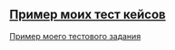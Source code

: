 [Пример моих тест кейсов](https://docs.google.com/spreadsheets/d/1sLtxU_VjN35bft1_psgG9ASO0h1xW2UIUHyHhAbtb8U/edit?usp=sharing)
---
[Пример моего тестового задания](https://docs.google.com/spreadsheets/d/1CpOVet306RcnPjKfglaT5BdnW-hrjEoYF-4RFKywvmI/edit#gid=0)
